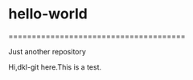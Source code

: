 
# hello-world
======================================

Just another repository

Hi,dkl-git here.This is a test.
